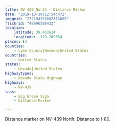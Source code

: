```yaml
---
title: NV-439 North - Distance Marker
date: "2019-10-19T12:54:47Z"
imageid: "272194323082313869"
flickrid: "48996588432"
location:
    latitude: 39.403634
    longitude: -119.269034
places: []
counties:
    - Lyon County|Nevada|United States
countries:
    - United States
states:
    - Nevada|United States
highwaytypes:
    - Nevada State Highway
highways:
    - NV-439
tags:
    - Big Green Sign
    - Distance Marker

---
```

Distance marker on NV-439 North.  Distance to I-80.